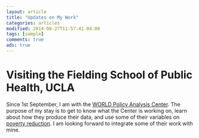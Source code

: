 ```yaml
---
layout: article
title: "Updates on My Work"
categories: articles
modified: 2014-08-27T11:57:41-04:00
tags: [sample]
comments: true
ads: true
---
```


# Visiting the Fielding School of Public Health, UCLA

Since 1st September, I am with the [WORLD Policy Analysis Center](http://worldpolicycenter.org/). The purpose of my stay is to get to know what the Center is working on, learn about how they produce their data, and use some of their variables on [poverty reduction](http://worldpolicycenter.org/topics/poverty/policies). I am looking forward to integrate some of their work with mine.
